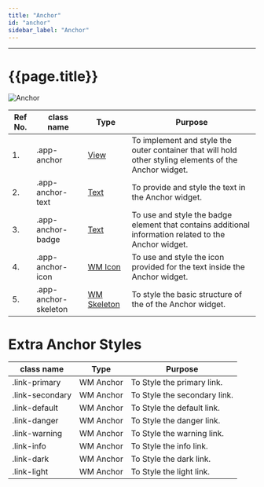 ```yaml
---
title: "Anchor"
id: "anchor"
sidebar_label: "Anchor"
---
```

---

# {{page.title}}

![Anchor](/learn/assets/react-native-styles/anchor.png)

|Ref No.| class name  | Type | Purpose |
|----|-----------|---------|---------|
| 1. |.app-anchor| [View](/learn/react-native/widgets/view) | To implement and style the outer container that will hold other styling elements of the Anchor widget.|
| 2. |.app-anchor-text| [Text](/learn/react-native/widgets/text) | To provide and style the text in the Anchor widget.|
| 3. |.app-anchor-badge| [Text](/learn/react-native/widgets/text) | To use and style the badge element that contains additional information related to the Anchor widget.|
| 4. |.app-anchor-icon| [WM Icon](../../basic/icon) | To use and style the icon provided for the text inside the Anchor widget.|
| 5. |.app-anchor-skeleton| [WM Skeleton](/learn/react-native/widgets/basic/skeleton) | To style the basic structure of the of the Anchor widget.|

# Extra Anchor Styles

| class name | Type | Purpose |
|-----------|---------|---------|
|.link-primary|WM Anchor| To Style the primary link.|
|.link-secondary|WM Anchor| To Style the secondary link.|
|.link-default|WM Anchor| To Style the default link.|
|.link-danger|WM Anchor| To Style the danger link.|
|.link-warning|WM Anchor| To Style the warning link.|
|.link-info|WM Anchor| To Style the info link.|
|.link-dark|WM Anchor| To Style the dark link.|
|.link-light|WM Anchor| To Style the light link.|
